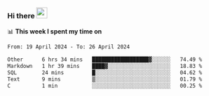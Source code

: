 ### Hi there <a href="https://www.gautamkrishnar.com/"><img src="https://media.giphy.com/media/hvRJCLFzcasrR4ia7z/giphy.gif" width="25px"></a>

📊 **This week I spent my time on**

<!--START_SECTION:waka-->

```txt
From: 19 April 2024 - To: 26 April 2024

Other      6 hrs 34 mins   ██████████████████▓░░░░░░   74.49 %
Markdown   1 hr 39 mins    ████▓░░░░░░░░░░░░░░░░░░░░   18.83 %
SQL        24 mins         █░░░░░░░░░░░░░░░░░░░░░░░░   04.62 %
Text       9 mins          ▒░░░░░░░░░░░░░░░░░░░░░░░░   01.79 %
C          1 min           ░░░░░░░░░░░░░░░░░░░░░░░░░   00.25 %
```

<!--END_SECTION:waka-->
